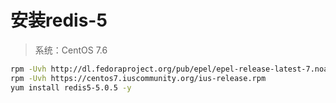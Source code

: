 # 安装redis-5



>  系统：CentOS 7.6



```sh
rpm -Uvh http://dl.fedoraproject.org/pub/epel/epel-release-latest-7.noarch.rpm
rpm -Uvh https://centos7.iuscommunity.org/ius-release.rpm
yum install redis5-5.0.5 -y
```


